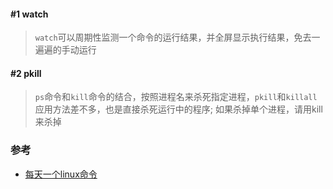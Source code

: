 #### #1 watch
> `watch`可以周期性监测一个命令的运行结果，并全屏显示执行结果，免去一遍遍的手动运行

#### #2 pkill
> `ps`命令和`kill`命令的结合，按照进程名来杀死指定进程，`pkill`和`killall`应用方法差不多，也是直接杀死运行中的程序; 如果杀掉单个进程，请用kill来杀掉









### 参考

- [每天一个linux命令](https://www.cnblogs.com/peida/archive/2012/12/31/2840241.html)
